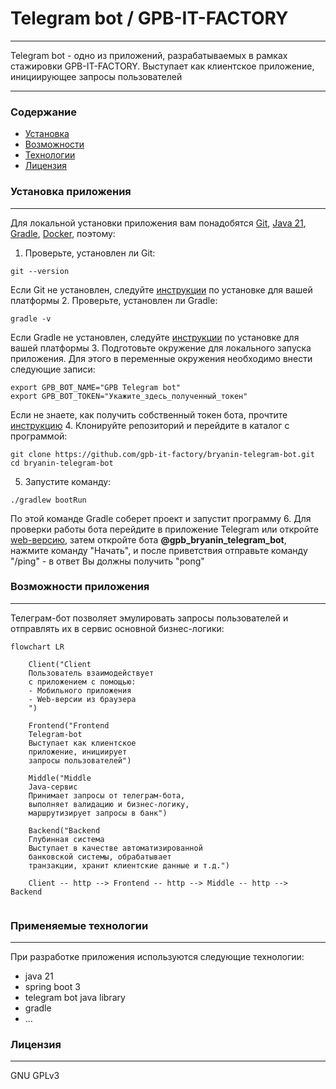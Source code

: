 # Telegram bot / GPB-IT-FACTORY
___

Telegram bot - одно из приложений, разрабатываемых в рамках стажировки GPB-IT-FACTORY. Выступает как клиентское приложение, инициирующее запросы пользователей

___
### Содержание
* [Установка](#installation)
* [Возможности](#features)
* [Технологии](#technologies)
* [Лицензия](#license)


### <a id="installation">Установка приложения</a>
___
Для локальной установки приложения вам понадобятся [Git](https://git-scm.com/), [Java 21](https://axiomjdk.ru/pages/downloads/), [Gradle](https://gradle.org/), [Docker](https://www.docker.com/), поэтому:
1. Проверьте, установлен ли Git:
```shell
git --version
```
Если Git не установлен, следуйте [инструкции](https://git-scm.com/book/ru/v2/%D0%92%D0%B2%D0%B5%D0%B4%D0%B5%D0%BD%D0%B8%D0%B5-%D0%A3%D1%81%D1%82%D0%B0%D0%BD%D0%BE%D0%B2%D0%BA%D0%B0-Git) по установке для вашей платформы
2. Проверьте, установлен ли Gradle:
```shell
gradle -v
```
Если Gradle не установлен, следуйте [инструкции](https://gradle.org/install/) по установке для вашей платформы
3. Подготовьте окружение для локального запуска приложения. Для этого в переменные окружения необходимо внести следующие записи:
```shell
export GPB_BOT_NAME="GPB Telegram bot"
export GPB_BOT_TOKEN="Укажите_здесь_полученный_токен"
```
Если не знаете, как получить собственный токен бота, прочтите [инструкцию](https://core.telegram.org/bots/features#botfather)
4. Клонируйте репозиторий и перейдите в каталог с программой:
```shell
git clone https://github.com/gpb-it-factory/bryanin-telegram-bot.git
cd bryanin-telegram-bot
```
5. Запустите команду:
```shell
./gradlew bootRun
```
По этой команде Gradle соберет проект и запустит программу
6. Для проверки работы бота перейдите в приложение Telegram или откройте [web-версию](https://web.telegram.org), затем откройте бота **@gpb_bryanin_telegram_bot**, нажмите команду "Начать", и после приветствия отправьте команду "/ping" - в ответ Вы должны получить "pong"


### <a id="features">Возможности приложения</a>
___
Телеграм-бот позволяет эмулировать запросы пользователей и отправлять их в сервис основной бизнес-логики:


```mermaid 
flowchart LR

    Client("Client
    Пользователь взаимодействует
    с приложением с помощью:
    - Мобильного приложения
    - Web-версии из браузера
    ")

    Frontend("Frontend
    Telegram-bot
    Выступает как клиентское
    приложение, инициирует
    запросы пользователей")
    
    Middle("Middle
    Java-сервис
    Принимает запросы от телеграм-бота,
    выполняет валидацию и бизнес-логику, 
    маршрутизирует запросы в банк")
    
    Backend("Backend
    Глубинная система
    Выступает в качестве автоматизированной
    банковской системы, обрабатывает 
    транзакции, хранит клиентские данные и т.д.")
    
    Client -- http --> Frontend -- http --> Middle -- http -->  Backend 
    
```

### <a id="technologies">Применяемые технологии</a>
___
При разработке приложения используются следующие технологии:
- java 21
- spring boot 3
- telegram bot java library 
- gradle
- ...


### <a id="license">Лицензия</a>
___
GNU GPLv3